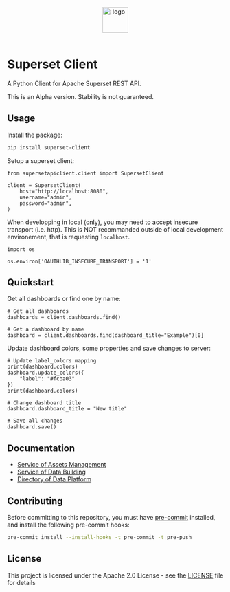 <div align="center">
    <img src="./assets/superset-client.jpg" alt="logo" height="60" />
    <br />
    <br />
</div>

# Superset Client

A Python Client for Apache Superset REST API.

This is an Alpha version. Stability is not guaranteed.

## Usage

Install the package:
```sh
pip install superset-client
```

Setup a superset client:
```python3
from supersetapiclient.client import SupersetClient

client = SupersetClient(
    host="http://localhost:8080",
    username="admin",
    password="admin",
)
```

When developping in local (only), you may need to accept insecure transport (i.e. http).
This is NOT recommanded outside of local development environement, that is requesting `localhost`.

```python3
import os

os.environ['OAUTHLIB_INSECURE_TRANSPORT'] = '1'
```

## Quickstart

Get all dashboards or find one by name:
```python3
# Get all dashboards
dashboards = client.dashboards.find()

# Get a dashboard by name
dashboard = client.dashboards.find(dashboard_title="Example")[0]
```

Update dashboard colors, some properties and save changes to server:
```python3
# Update label_colors mapping
print(dashboard.colors)
dashboard.update_colors({
    "label": "#fcba03"
})
print(dashboard.colors)

# Change dashboard title
dashboard.dashboard_title = "New title"

# Save all changes
dashboard.save()
```

## Documentation

- [Service of Assets Management](https://confluence.idgcapital.com/pages/viewpage.action?pageId=50725725)
- [Service of Data Building](https://confluence.idgcapital.com/pages/viewpage.action?pageId=50725719)
- [Directory of Data Platform](https://confluence.idgcapital.com/pages/viewpage.action?pageId=46401007)

## Contributing

Before committing to this repository, you must have [pre-commit](https://pre-commit.com) installed, and install
the following pre-commit hooks:

```sh
pre-commit install --install-hooks -t pre-commit -t pre-push
```

## License

This project is licensed under the Apache 2.0 License - see the [LICENSE](LICENSE) file for details
